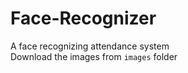 # Face-Recognizer

A face recognizing attendance system  <br>
Download the images from `images` folder 
